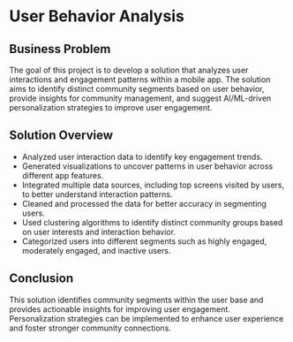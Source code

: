 # User Behavior Analysis

## Business Problem
The goal of this project is to develop a solution that analyzes user interactions and engagement patterns within a mobile app. The solution aims to identify distinct community segments based on user behavior, provide insights for community management, and suggest AI/ML-driven personalization strategies to improve user engagement.

## Solution Overview

- Analyzed user interaction data to identify key engagement trends.
- Generated visualizations to uncover patterns in user behavior across different app features.
- Integrated multiple data sources, including top screens visited by users, to better understand interaction patterns.
- Cleaned and processed the data for better accuracy in segmenting users.
- Used clustering algorithms to identify distinct community groups based on user interests and interaction behavior.
- Categorized users into different segments such as highly engaged, moderately engaged, and inactive users.


## Conclusion
This solution identifies community segments within the user base and provides actionable insights for improving user engagement. Personalization strategies can be implemented to enhance user experience and foster stronger community connections.